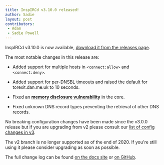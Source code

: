 ```yaml
---
title: InspIRCd v3.10.0 released!
author: Sadie
layout: post
contributors:
 - Adam
 - Sadie Powell
---
```


InspIRCd v3.10.0 is now available, [download it from the releases page](https://github.com/inspircd/inspircd/releases).

The most notable changes in this release are:

- Added support for multiple hosts in `<connect:allow>` and `<connect:deny>`.

- Added support for per-DNSBL timeouts and raised the default for torexit.dan.me.uk to 10 seconds.

- Fixed an [**memory disclosure vulnerability**](https://docs.inspircd.org/security/2021-01) in the core.

- Fixed unknown DNS record types preventing the retrieval of other DNS records.

No breaking configuration changes have been made since the v3.0.0 release but if you are upgrading from v2 please consult our [list of config changes in v3](https://docs.inspircd.org/3/breaking-changes).

<!--more-->

The v2 branch is no longer supported as of the end of 2020. If you're still using it please consider upgrading as soon as possible.

The full change log can be found [on the docs site](https://docs.inspircd.org/3/change-log/#inspircd-3100) or [on GitHub](https://github.com/inspircd/inspircd/compare/v3.9.0...v3.10.0).

